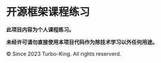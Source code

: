# 开源框架课程练习

**此项目内容为个人课程练习。**

**未经许可请勿直接使用本项目代码作为除技术学习以外任何用途。**

© Since 2023 Turbo-King. All rights reserverd.
